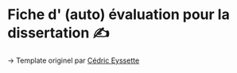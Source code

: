 # Fiche d' (auto) évaluation pour la dissertation ✍️

→ Template originel par [Cédric Eyssette](https://github.com/eyssette/ressources-generales-enseignement-philosophie/blob/master/checklist.html)
